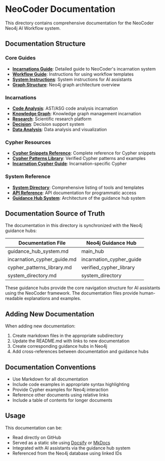 # NeoCoder Documentation

This directory contains comprehensive documentation for the NeoCoder Neo4j AI Workflow system.

## Documentation Structure

### Core Guides
- [**Incarnations Guide**](incarnations.md): Detailed guide to NeoCoder's incarnation system
- [**Workflow Guide**](workflow_guide.md): Instructions for using workflow templates
- [**System Instructions**](system_instructions.md): System instructions for AI assistants
- [**Graph Structure**](graph_structure.md): Neo4j graph architecture overview

### Incarnations
- [**Code Analysis**](code_analysis_incarnation.md): AST/ASG code analysis incarnation
- [**Knowledge Graph**](knowledge_graph_incarnation.md): Knowledge graph management incarnation
- [**Research**](research_incarnation.md): Scientific research platform
- [**Decision**](decision_incarnation.md): Decision support system
- [**Data Analysis**](data_analysis_incarnation.md): Data analysis and visualization

### Cypher Resources
- [**Cypher Snippets Reference**](cypher_snippets_reference.md): Complete reference for Cypher snippets
- [**Cypher Patterns Library**](cypher_patterns_library.md): Verified Cypher patterns and examples
- [**Incarnation Cypher Guide**](incarnation_cypher_guide.md): Incarnation-specific Cypher

### System Reference
- [**System Directory**](system_directory.md): Comprehensive listing of tools and templates
- [**API Reference**](api_reference.md): API documentation for programmatic access
- [**Guidance Hub System**](guidance_hub_system.md): Architecture of the guidance hub system

## Documentation Source of Truth

The documentation in this directory is synchronized with the Neo4j guidance hubs:

| Documentation File | Neo4j Guidance Hub |
|-------------------|-------------------|
| guidance_hub_system.md | main_hub |
| incarnation_cypher_guide.md | incarnation_cypher_guide |
| cypher_patterns_library.md | verified_cypher_library |
| system_directory.md | system_directory |

These guidance hubs provide the core navigation structure for AI assistants using the NeoCoder framework. The documentation files provide human-readable explanations and examples.

## Adding New Documentation

When adding new documentation:

1. Create markdown files in the appropriate subdirectory
2. Update the README.md with links to new documentation
3. Create corresponding guidance hubs in Neo4j
4. Add cross-references between documentation and guidance hubs

## Documentation Conventions

- Use Markdown for all documentation
- Include code examples in appropriate syntax highlighting
- Provide Cypher examples for Neo4j interaction
- Reference other documents using relative links
- Include a table of contents for longer documents

## Usage

This documentation can be:
- Read directly on GitHub
- Served as a static site using [Docsify](https://docsify.js.org/) or [MkDocs](https://www.mkdocs.org/)
- Integrated with AI assistants via the guidance hub system
- Referenced from the Neo4j database using linked IDs
